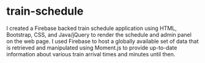 # train-schedule
I created a Firebase backed train schedule application using HTML, Bootstrap, CSS, and Java/jQuery to render the schedule and admin panel on the web page. I used Firebase to host a globally available set of data that is retrieved and manipulated using Moment.js to provide up-to-date information about various train arrival times and minutes until then.

